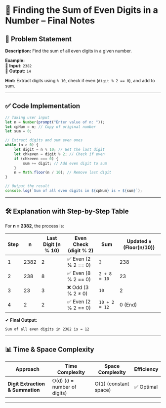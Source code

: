 # **📌 Finding the Sum of Even Digits in a Number – Final Notes**  

## **📖 Problem Statement**
**Description:** Find the sum of all even digits in a given number.  

**Example:**  
🔹 **Input:** `2382`  
🔹 **Output:** `14`  

**Hint:** Extract digits using `% 10`, check if even (`digit % 2 == 0`), and add to sum.  

---

## **✅ Code Implementation**
```js
// Taking user input
let n = Number(prompt("Enter value of n: "));
let cpNum = n; // Copy of original number
let sum = 0;

// Extract digits and sum even ones
while (n > 0) {
    let digit = n % 10; // Get the last digit
    let chkeven = digit % 2; // Check if even
    if (chkeven === 0) {
        sum += digit; // Add even digit to sum
    }
    n = Math.floor(n / 10); // Remove last digit
}

// Output the result
console.log(`Sum of all even digits in ${cpNum} is = ${sum}`);
```

---

## **🛠️ Explanation with Step-by-Step Table**
For **n = 2382**, the process is:

| **Step** | **n**  | **Last Digit (n % 10)** | **Even Check (digit % 2)** | **Sum**  | **Updated `n` (Floor(n/10))** |
|---------|--------|----------------------|---------------------|--------|--------------------------|
| 1       | 2382   | 2                    | ✅ Even (2 % 2 == 0)  | `2`    | 238                      |
| 2       | 238    | 8                    | ✅ Even (8 % 2 == 0)  | `2 + 8 = 10` | 23                     |
| 3       | 23     | 3                    | ❌ Odd (3 % 2 ≠ 0)   | `10`   | 2                       |
| 4       | 2      | 2                    | ✅ Even (2 % 2 == 0)  | `10 + 2 = 12` | 0 (End)                   |

✔ **Final Output:**
```
Sum of all even digits in 2382 is = 12
```

---

## **📊 Time & Space Complexity**
| Approach | Time Complexity | Space Complexity | Efficiency |
|----------|---------------|-----------------|------------|
| **Digit Extraction & Summation** | O(d) (d = number of digits) | O(1) (constant space) | ✅ Optimal |

---